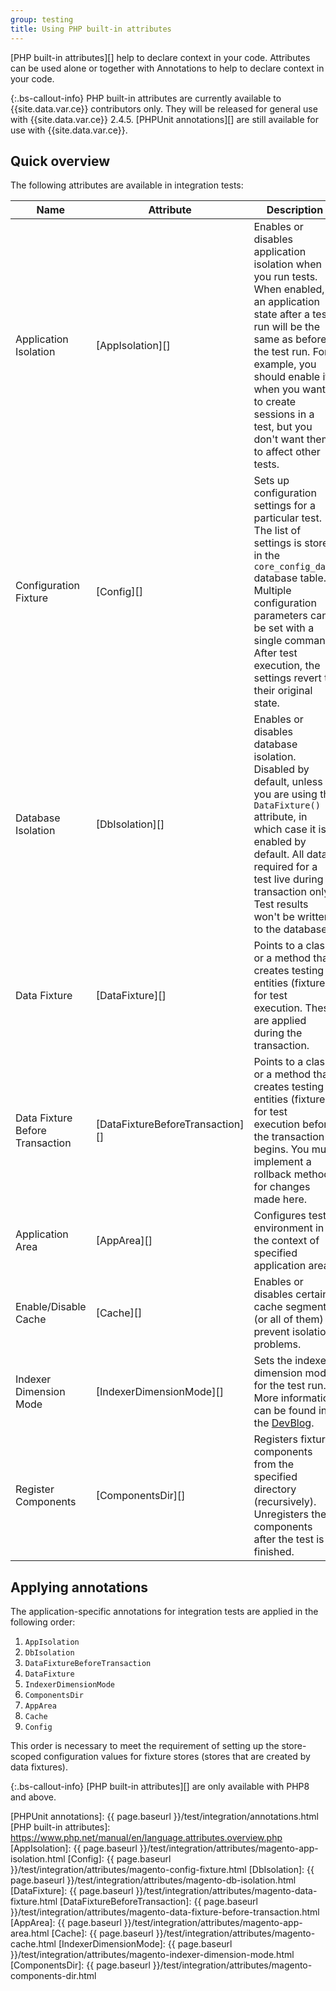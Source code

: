 ```yaml
---
group: testing
title: Using PHP built-in attributes
---
```


[PHP built-in attributes][] help to declare context in your code. Attributes can be used alone or together with Annotations to help to declare context in your code.

{:.bs-callout-info}
PHP built-in attributes are currently available to {{site.data.var.ce}} contributors only. They will be released for general use with {{site.data.var.ce}} 2.4.5.
[PHPUnit annotations][] are still available for use with {{site.data.var.ce}}.

## Quick overview

The following attributes are available in integration tests:

| Name                            | Attribute                        | Description                                                                                                                                                                                                                                                                              |
|---------------------------------|----------------------------------|------------------------------------------------------------------------------------------------------------------------------------------------------------------------------------------------------------------------------------------------------------------------------------------|
| Application Isolation           | [AppIsolation][]                 | Enables or disables application isolation when you run tests. When enabled, an application state after a test run will be the same as before the test run. For example, you should enable it when you want to create sessions in a test, but you don't want them to affect other tests. |
| Configuration Fixture           | [Config][]                       | Sets up configuration settings for a particular test. The list of settings is stored in the `core_config_data` database table. Multiple configuration parameters can be set with a single command. After test execution, the settings revert to their original state.                |
| Database Isolation              | [DbIsolation][]                  | Enables or disables database isolation. Disabled by default, unless you are using the `DataFixture()` attribute, in which case it is enabled by default. All data required for a test live during transaction only. Test results won't be written to the database.                       |
| Data Fixture                    | [DataFixture][]                  | Points to a class or a method that creates testing entities (fixtures) for test execution. These are applied during the transaction.                                                                                                                                                    |
| Data Fixture Before Transaction | [DataFixtureBeforeTransaction][] | Points to a class or a method that creates testing entities (fixtures) for test execution before the transaction begins. You must implement a rollback method for changes made here.                                                                                             |
| Application Area                | [AppArea][]                      | Configures test environment in the context of specified application area.                                                                                                                                                                                                                |
| Enable/Disable Cache            | [Cache][]                        | Enables or disables certain cache segment (or all of them) to prevent isolation problems.                                                                                                                                                                                                  |
| Indexer Dimension Mode          | [IndexerDimensionMode][]         | Sets the indexer dimension mode for the test run. More information can be found in the [DevBlog](https://community.magento.com/t5/Magento-DevBlog/Indexers-parallelization-and-optimization/ba-p/104922).                                                                                |
| Register Components             | [ComponentsDir][]                | Registers fixture components from the specified directory (recursively). Unregisters the components after the test is finished.                                                                                                                                                              |

## Applying annotations

The application-specific annotations for integration tests are applied in the following order:

1. `AppIsolation`
1. `DbIsolation`
1. `DataFixtureBeforeTransaction`
1. `DataFixture`
1. `IndexerDimensionMode`
1. `ComponentsDir`
1. `AppArea`
1. `Cache`
1. `Config`

This order is necessary to meet the requirement of setting up the store-scoped configuration values for fixture stores (stores that are created by data fixtures).

{:.bs-callout-info}
[PHP built-in attributes][] are only available with PHP8 and above.

<!-- LINK DEFINITIONS -->

[PHPUnit annotations]: {{ page.baseurl }}/test/integration/annotations.html
[PHP built-in attributes]: https://www.php.net/manual/en/language.attributes.overview.php
[AppIsolation]: {{ page.baseurl }}/test/integration/attributes/magento-app-isolation.html
[Config]: {{ page.baseurl }}/test/integration/attributes/magento-config-fixture.html
[DbIsolation]: {{ page.baseurl }}/test/integration/attributes/magento-db-isolation.html
[DataFixture]: {{ page.baseurl }}/test/integration/attributes/magento-data-fixture.html
[DataFixtureBeforeTransaction]: {{ page.baseurl }}/test/integration/attributes/magento-data-fixture-before-transaction.html
[AppArea]: {{ page.baseurl }}/test/integration/attributes/magento-app-area.html
[Cache]: {{ page.baseurl }}/test/integration/attributes/magento-cache.html
[IndexerDimensionMode]: {{ page.baseurl }}/test/integration/attributes/magento-indexer-dimension-mode.html
[ComponentsDir]: {{ page.baseurl }}/test/integration/attributes/magento-components-dir.html